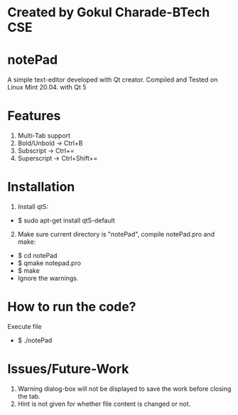 # Created by Gokul Charade-BTech CSE

# notePad
A simple text-editor developed with Qt creator.
Compiled and Tested on Linux Mint 20.04. with Qt 5
 
# Features
1. Multi-Tab support
2. Bold/Unbold -> Ctrl+B
3. Subscript -> Ctrl+=
4. Superscript -> Ctrl+Shift+=

# Installation
1. Install qt5:
- $ sudo apt-get install qt5-default

2. Make sure current directory is "notePad", compile notePad.pro and make:
- $ cd notePad
- $ qmake notepad.pro
- $ make
- Ignore the warnings.

# How to run the code?
Execute file
- $ ./notePad

# Issues/Future-Work
1. Warning dialog-box will not be displayed to save the work before closing the tab.
2. Hint is not given for whether file content is changed or not.

